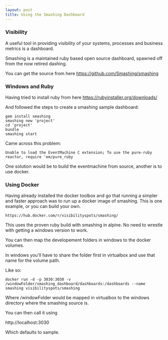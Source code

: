 ```yaml
---
layout: post
title: Using the Smashing Dashboard
---
```


### Visibility

A useful tool in providing visibility of your systems, processes and business metrics is a dashboard. 

Smashing is a maintained ruby based open source dashboard, spawned off from the now retired dashing.

You can get the source from here
https://github.com/Smashing/smashing

### Windows and Ruby

Having tried to install ruby from here
https://rubyinstaller.org/downloads/

And followed the steps to create a smashing sample dashboard:

```gem install bundler
gem install smashing
smashing new 'project'
cd 'project'
bundle    
smashing start
```

Came across this problem:

```Unable to load the EventMachine C extension; To use the pure-ruby reactor, require 'em/pure_ruby```

One solution would be to build the eventmachine from source, another is to use docker. 

### Using Docker

Having already installed the docker toolbox and go that running a simpler and faster approach was to run up a docker image of smashing. This is one example, or you can build your own.

``https://hub.docker.com/r/visibilityspots/smashing/``

This uses the proven ruby build with smashing in alpine. No need to wrestle with getting a windows version to work.

You can then map the developement folders in windows to the docker volumes. 

In windows you'll have to share the folder first in virtualbox and use that name for the volume path. 

Like so:

```
docker run -d -p 3030:3030 -v /windowFolder/smashing_dashboard/dashboards:/dashboards --name smashing visibilityspots/smashing
```

Where /windowFolder would be mapped in virtualbox to the windows directory where the smashing source is.


You can then call it using 

http://localhost:3030

Which defaults to sample.








